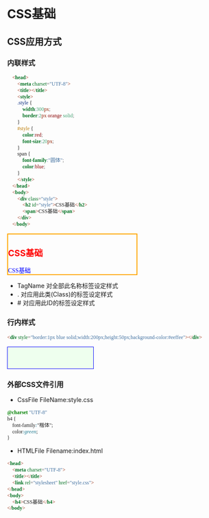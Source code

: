 # CSS基础

## CSS应用方式

### 内联样式

```html
	<head>
		<meta charset="UTF-8">
		<title></title>
		<style>
		.style {
			width:300px;
			border:2px orange solid;
		}
		#style {
			color:red;
			font-size:20px;
		}
		span {
			font-family:"圆体";
			color:blue;
		}
		</style>
	</head>
	<body>
		<div class="style">
			<h2 id="style">CSS基础</h2>
			<span>CSS基础</span>
		</div>
	</body>
```

<head>
	<meta charset="UTF-8">
	<title></title>
	<style>
	.style {
		width:300px;
		border:2px orange solid;
	}
	#style {
		color:red;
		font-size:20px;
	}
	span {
		font-family:"圆体";
		color:blue;
	}
	</style>
</head>
<body>
<div class="style">
		<h2 id="style">CSS基础</h2>
		<span>CSS基础</span>
	</div>
</body>

- TagName 对全部此名称标签设定样式
- . 对应用此类(Class)的标签设定样式
- \# 对应用此ID的标签设定样式

### 行内样式

```html
<div style="border:1px blue solid;width:200px;height:50px;background-color:#eeffee"></div>
```

<div style="border:1px blue solid;width:200px;height:50px;background-color:#eeffee"></div>

### 外部CSS文件引用

- CssFile FileName:style.css
```CSS
@charset "UTF-8"
h4 {
	font-family:"楷体";
	color:green;
}
```

- HTMLFile Filename:index.html
```HTML
<head>
	<meta charset="UTF-8">
	<title></title>
	<link rel="stylesheet" href="style.css">
</head>
<body>
	<h4>CSS基础</h4>
</body>
```
